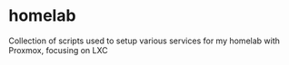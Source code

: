 # homelab
Collection of scripts used to setup various services for my homelab with Proxmox, focusing on LXC
